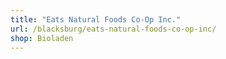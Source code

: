 ```yaml
---
title: "Eats Natural Foods Co-Op Inc."
url: /blacksburg/eats-natural-foods-co-op-inc/
shop: Bioladen
---
```

